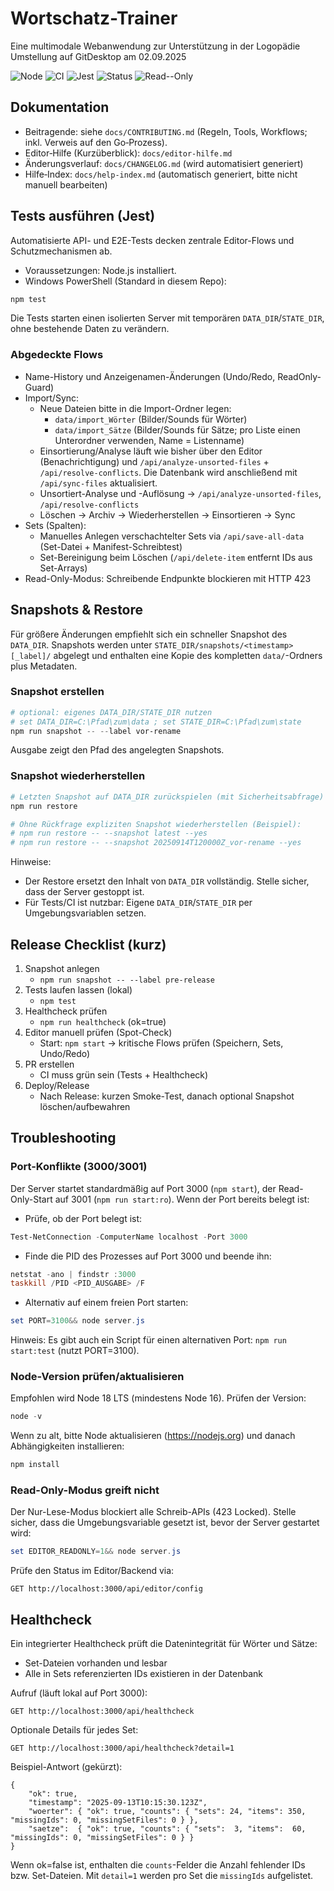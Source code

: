 # Wortschatz-Trainer
Eine multimodale Webanwendung zur Unterstützung in der Logopädie 
Umstellung auf GitDesktop am 02.09.2025

![Node](https://img.shields.io/badge/node-%3E%3D16-brightgreen)
![CI](https://github.com/LogopaedieApel/Wortschatz-Trainer/actions/workflows/ci.yml/badge.svg)
![Jest](https://img.shields.io/badge/tests-jest-informational)
![Status](https://img.shields.io/badge/status-active-blue)
![Read--Only](https://img.shields.io/badge/editor-read--only%20guard-success)

## Dokumentation

- Beitragende: siehe `docs/CONTRIBUTING.md` (Regeln, Tools, Workflows; inkl. Verweis auf den Go‑Prozess).
- Editor‑Hilfe (Kurzüberblick): `docs/editor-hilfe.md`
- Änderungsverlauf: `docs/CHANGELOG.md` (wird automatisiert generiert)
- Hilfe‑Index: `docs/help-index.md` (automatisch generiert, bitte nicht manuell bearbeiten)

## Tests ausführen (Jest)

Automatisierte API- und E2E-Tests decken zentrale Editor-Flows und Schutzmechanismen ab.

- Voraussetzungen: Node.js installiert.
- Windows PowerShell (Standard in diesem Repo):

```powershell
npm test
```

Die Tests starten einen isolierten Server mit temporären `DATA_DIR`/`STATE_DIR`, ohne bestehende Daten zu verändern.

### Abgedeckte Flows

- Name-History und Anzeigenamen-Änderungen (Undo/Redo, ReadOnly-Guard)
- Import/Sync:
	- Neue Dateien bitte in die Import-Ordner legen:
		- `data/import_Wörter` (Bilder/Sounds für Wörter)
		- `data/import_Sätze` (Bilder/Sounds für Sätze; pro Liste einen Unterordner verwenden, Name = Listenname)
	- Einsortierung/Analyse läuft wie bisher über den Editor (Benachrichtigung) und `/api/analyze-unsorted-files` + `/api/resolve-conflicts`. Die Datenbank wird anschließend mit `/api/sync-files` aktualisiert.
	- Unsortiert-Analyse und -Auflösung -> `/api/analyze-unsorted-files`, `/api/resolve-conflicts`
	- Löschen -> Archiv -> Wiederherstellen -> Einsortieren -> Sync
- Sets (Spalten):
	- Manuelles Anlegen verschachtelter Sets via `/api/save-all-data` (Set-Datei + Manifest-Schreibtest)
	- Set-Bereinigung beim Löschen (`/api/delete-item` entfernt IDs aus Set-Arrays)
- Read-Only-Modus: Schreibende Endpunkte blockieren mit HTTP 423

## Snapshots & Restore

Für größere Änderungen empfiehlt sich ein schneller Snapshot des `DATA_DIR`. Snapshots werden unter `STATE_DIR/snapshots/<timestamp>[_label]/` abgelegt und enthalten eine Kopie des kompletten `data/`-Ordners plus Metadaten.

### Snapshot erstellen

```powershell
# optional: eigenes DATA_DIR/STATE_DIR nutzen
# set DATA_DIR=C:\Pfad\zum\data ; set STATE_DIR=C:\Pfad\zum\state
npm run snapshot -- --label vor-rename
```

Ausgabe zeigt den Pfad des angelegten Snapshots.

### Snapshot wiederherstellen

```powershell
# Letzten Snapshot auf DATA_DIR zurückspielen (mit Sicherheitsabfrage)
npm run restore

# Ohne Rückfrage expliziten Snapshot wiederherstellen (Beispiel):
# npm run restore -- --snapshot latest --yes
# npm run restore -- --snapshot 20250914T120000Z_vor-rename --yes
```

Hinweise:

- Der Restore ersetzt den Inhalt von `DATA_DIR` vollständig. Stelle sicher, dass der Server gestoppt ist.
- Für Tests/CI ist nutzbar: Eigene `DATA_DIR`/`STATE_DIR` per Umgebungsvariablen setzen.

## Release Checklist (kurz)

1) Snapshot anlegen
	- `npm run snapshot -- --label pre-release`
2) Tests laufen lassen (lokal)
	- `npm test`
3) Healthcheck prüfen
	- `npm run healthcheck` (ok=true)
4) Editor manuell prüfen (Spot-Check)
	- Start: `npm start` → kritische Flows prüfen (Speichern, Sets, Undo/Redo)
5) PR erstellen
	- CI muss grün sein (Tests + Healthcheck)
6) Deploy/Release
	- Nach Release: kurzen Smoke-Test, danach optional Snapshot löschen/aufbewahren

## Troubleshooting

### Port-Konflikte (3000/3001)

Der Server startet standardmäßig auf Port 3000 (`npm start`), der Read-Only-Start auf 3001 (`npm run start:ro`). Wenn der Port bereits belegt ist:

- Prüfe, ob der Port belegt ist:

```powershell
Test-NetConnection -ComputerName localhost -Port 3000
```

- Finde die PID des Prozesses auf Port 3000 und beende ihn:

```powershell
netstat -ano | findstr :3000
taskkill /PID <PID_AUSGABE> /F
```

- Alternativ auf einem freien Port starten:

```powershell
set PORT=3100&& node server.js
```

Hinweis: Es gibt auch ein Script für einen alternativen Port: `npm run start:test` (nutzt PORT=3100).

### Node-Version prüfen/aktualisieren

Empfohlen wird Node 18 LTS (mindestens Node 16). Prüfen der Version:

```powershell
node -v
```

Wenn zu alt, bitte Node aktualisieren (https://nodejs.org) und danach Abhängigkeiten installieren:

```powershell
npm install
```

### Read-Only-Modus greift nicht

Der Nur-Lese-Modus blockiert alle Schreib-APIs (423 Locked). Stelle sicher, dass die Umgebungsvariable gesetzt ist, bevor der Server gestartet wird:

```powershell
set EDITOR_READONLY=1&& node server.js
```

Prüfe den Status im Editor/Backend via:

```
GET http://localhost:3000/api/editor/config
```

## Healthcheck

Ein integrierter Healthcheck prüft die Datenintegrität für Wörter und Sätze:

- Set-Dateien vorhanden und lesbar
- Alle in Sets referenzierten IDs existieren in der Datenbank

Aufruf (läuft lokal auf Port 3000):

```
GET http://localhost:3000/api/healthcheck
```

Optionale Details für jedes Set:

```
GET http://localhost:3000/api/healthcheck?detail=1
```

Beispiel-Antwort (gekürzt):

```
{
	"ok": true,
	"timestamp": "2025-09-13T10:15:30.123Z",
	"woerter": { "ok": true, "counts": { "sets": 24, "items": 350, "missingIds": 0, "missingSetFiles": 0 } },
	"saetze":  { "ok": true, "counts": { "sets":  3, "items":  60, "missingIds": 0, "missingSetFiles": 0 } }
}
```

Wenn ok=false ist, enthalten die `counts`-Felder die Anzahl fehlender IDs bzw. Set-Dateien. Mit `detail=1` werden pro Set die `missingIds` aufgelistet.
